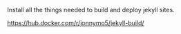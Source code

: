 Install all the things needed to build and deploy jekyll sites.

https://hub.docker.com/r/jonnymo5/jekyll-build/
